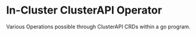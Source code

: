 # In-Cluster ClusterAPI Operator

Various Operations possible through ClusterAPI CRDs within a
go program.